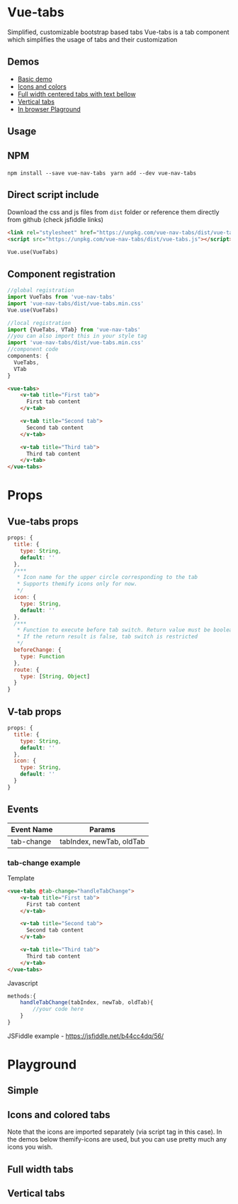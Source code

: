 # Vue-tabs
Simplified, customizable bootstrap based tabs
Vue-tabs is a tab component which simplifies the usage of tabs and their customization
## Demos
* [Basic demo](https://jsfiddle.net/CristiJ/b44cc4dq/22/)
* [Icons and colors](https://jsfiddle.net/CristiJ/b44cc4dq/26/)
* [Full width centered tabs with text bellow](https://jsfiddle.net/CristiJ/b44cc4dq/29/)
* [Vertical tabs](https://jsfiddle.net/CristiJ/b44cc4dq/32/)
* [In browser Plaground](?id=playground)

## Usage
## NPM
`npm install --save vue-nav-tabs `
`yarn add --dev vue-nav-tabs`

## Direct script include
Download the css and js files from `dist` folder or reference them directly from github (check jsfiddle links)
```html
<link rel="stylesheet" href="https://unpkg.com/vue-nav-tabs/dist/vue-tabs.min.css">
<script src="https://unpkg.com/vue-nav-tabs/dist/vue-tabs.js"></script>

Vue.use(VueTabs)
```
## Component registration
```js
//global registration
import VueTabs from 'vue-nav-tabs'
import 'vue-nav-tabs/dist/vue-tabs.min.css'
Vue.use(VueTabs)

//local registration
import {VueTabs, VTab} from 'vue-nav-tabs'
//you can also import this in your style tag
import 'vue-nav-tabs/dist/vue-tabs.min.css'
//component code
components: {
  VueTabs,
  VTab
}
```
```html
<vue-tabs>
    <v-tab title="First tab">
      First tab content
    </v-tab>

    <v-tab title="Second tab">
      Second tab content
    </v-tab>

    <v-tab title="Third tab">
      Third tab content
    </v-tab>
</vue-tabs>
```

# Props

## Vue-tabs props
```js
props: {
  title: {
    type: String,
    default: ''
  },
  /***
   * Icon name for the upper circle corresponding to the tab
   * Supports themify icons only for now.
   */
  icon: {
    type: String,
    default: ''
  },
  /***
   * Function to execute before tab switch. Return value must be boolean
   * If the return result is false, tab switch is restricted
   */
  beforeChange: {
    type: Function
  },
  route: {
    type: [String, Object]
  }
}
```

## V-tab props

```js
props: {
  title: {
    type: String,
    default: ''
  },
  icon: {
    type: String,
    default: ''
  }
}
```

## Events
 
Event Name | Params
------------ | -------------
tab-change | tabIndex, newTab, oldTab

### tab-change example

Template
```html
<vue-tabs @tab-change="handleTabChange">
    <v-tab title="First tab">
      First tab content
    </v-tab>

    <v-tab title="Second tab">
      Second tab content
    </v-tab>

    <v-tab title="Third tab">
      Third tab content
    </v-tab>
</vue-tabs>
```
Javascript
```js
methods:{
    handleTabChange(tabIndex, newTab, oldTab){
        //your code here
    }
}
```

JSFiddle example - https://jsfiddle.net/b44cc4dq/56/

# Playground

## Simple

<vuep template="#simpleexample"></vuep>

<script v-pre type="text/x-template" id="simpleexample">
<template>
  <vue-tabs>
     <v-tab title="First tab">
       First tab content
     </v-tab>
 
     <v-tab title="Second tab">
       Second tab content
     </v-tab>
 
     <v-tab title="Third tab">
       Third tab content
     </v-tab>
 </vue-tabs>
 
</template>

<script>
  Vue.use(VueTabs);
  export default {}
</script>
</script>


## Icons and colored tabs
<p class="tip">
 Note that the icons are imported separately (via script tag in this case).
 In the demos below themify-icons are used, but you can use pretty much any icons you wish.
</p>
<vuep template="#icons"></vuep>

<script v-pre type="text/x-template" id="icons">
<template>
   <vue-tabs active-tab-color="#9b59b6" 
             active-text-color="white">
      <v-tab title="First tab" icon="ti-user">
        First tab content
      </v-tab>
  
      <v-tab title="Second tab" icon="ti-settings">
        Second tab content
      </v-tab>
  
      <v-tab title="Third tab" icon="ti-check">
        Third tab content
      </v-tab>
  </vue-tabs>
 
</template>

<script>
  Vue.use(VueTabs);
  export default {}
</script>
</script>


## Full width tabs

<vuep template="#fullpage"></vuep>

<script v-pre type="text/x-template" id="fullpage">
<template>
    <vue-tabs active-tab-color="#e74c3c" 
              active-text-color="white"
              type="pills"
              text-position="bottom"
              centered
    >
       <v-tab title="First tab" icon="ti-user">
         First tab content
       </v-tab>
   
       <v-tab title="Second tab" icon="ti-settings">
         Second tab content
       </v-tab>
   
       <v-tab title="Third tab" icon="ti-check">
         Third tab content
       </v-tab>
   </vue-tabs>
 
</template>

<script>
  Vue.use(VueTabs);
  export default {}
</script>
</script>

## Vertical tabs

<vuep template="#vertical"></vuep>

<script v-pre type="text/x-template" id="vertical">
<template>
    <vue-tabs active-tab-color="#e74c3c" 
               active-text-color="white"
               type="pills"
               :start-index="1"
               direction="vertical">
        <v-tab title="First tab" icon="ti-user">
          First tab content
        </v-tab>
    
        <v-tab title="Second tab" icon="ti-settings">
          Second tab content
        </v-tab>
    
        <v-tab title="Third tab" icon="ti-check">
          Third tab content
        </v-tab>
    </vue-tabs>
 
</template>

<script>
  Vue.use(VueTabs);
  export default {}
</script>
</script>
